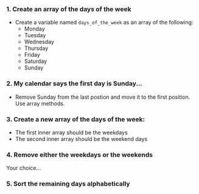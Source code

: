 ### 1. Create an array of the days of the week
- Create a variable named `days_of_the_week` as an array of the following:
    - Monday
    - Tuesday
    - Wednesday
    - Thursday
    - Friday
    - Saturday
    - Sunday

### 2. My calendar says the first day is Sunday...
- Remove Sunday from the last postion and move it to the first position.  Use array methods.

### 3. Create a new array of the days of the week:
- The first inner array should be the weekdays
- The second inner array should be the weekend days

### 4. Remove either the weekdays or the weekends
Your choice...

### 5. Sort the remaining days alphabetically